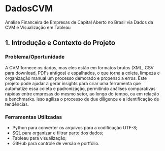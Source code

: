 # DadosCVM
Análise Financeira de Empresas de Capital Aberto no Brasil via Dados da CVM e Visualização em Tableau

## 1. Introdução e Contexto do Projeto

### Problema/Oportunidade
A CVM fornece os dados, mas eles estão em formatos brutos (XML, CSV para download, PDFs antigos) e espalhados, o que torna a coleta, limpeza e organização manual um processo demorado e propenso a erros. Este projeto pode ajudar a gerar insights para criar uma ferramenta que automatize essa coleta e padronização, permitindo análises comparativas rápidas entre empresas do mesmo setor, ao longo do tempo, ou em relação a benchmarks. Isso agiliza o processo de due diligence e a identificação de tendências.

### Ferramentas Utilizadas
- Python para converter os arquivos para a codificação UTF-8;
- SQL para organizar e filtrar parte dos dados;
- Tableau para visualização;
- GitHub para controle de versão e portfólio.

